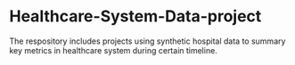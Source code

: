 # Healthcare-System-Data-project
The respository includes projects using synthetic hospital data to summary key metrics in healthcare system during certain timeline.
